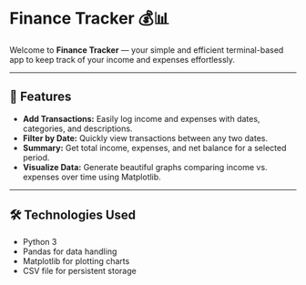 # Finance Tracker 💰📊

Welcome to **Finance Tracker** — your simple and efficient terminal-based app to keep track of your income and expenses effortlessly.

---

## 🚀 Features

- **Add Transactions:** Easily log income and expenses with dates, categories, and descriptions.  
- **Filter by Date:** Quickly view transactions between any two dates.  
- **Summary:** Get total income, expenses, and net balance for a selected period.  
- **Visualize Data:** Generate beautiful graphs comparing income vs. expenses over time using Matplotlib.

---

## 🛠️ Technologies Used

- Python 3  
- Pandas for data handling  
- Matplotlib for plotting charts  
- CSV file for persistent storage  

